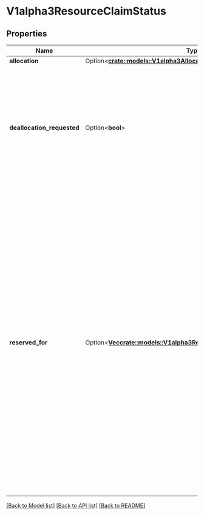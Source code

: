# V1alpha3ResourceClaimStatus

## Properties

Name | Type | Description | Notes
------------ | ------------- | ------------- | -------------
**allocation** | Option<[**crate::models::V1alpha3AllocationResult**](v1alpha3.AllocationResult.md)> |  | [optional]
**deallocation_requested** | Option<**bool**> | Indicates that a claim is to be deallocated. While this is set, no new consumers may be added to ReservedFor.  This is only used if the claim needs to be deallocated by a DRA driver. That driver then must deallocate this claim and reset the field together with clearing the Allocation field.  This is an alpha field and requires enabling the DRAControlPlaneController feature gate. | [optional]
**reserved_for** | Option<[**Vec<crate::models::V1alpha3ResourceClaimConsumerReference>**](v1alpha3.ResourceClaimConsumerReference.md)> | ReservedFor indicates which entities are currently allowed to use the claim. A Pod which references a ResourceClaim which is not reserved for that Pod will not be started. A claim that is in use or might be in use because it has been reserved must not get deallocated.  In a cluster with multiple scheduler instances, two pods might get scheduled concurrently by different schedulers. When they reference the same ResourceClaim which already has reached its maximum number of consumers, only one pod can be scheduled.  Both schedulers try to add their pod to the claim.status.reservedFor field, but only the update that reaches the API server first gets stored. The other one fails with an error and the scheduler which issued it knows that it must put the pod back into the queue, waiting for the ResourceClaim to become usable again.  There can be at most 32 such reservations. This may get increased in the future, but not reduced. | [optional]

[[Back to Model list]](../README.md#documentation-for-models) [[Back to API list]](../README.md#documentation-for-api-endpoints) [[Back to README]](../README.md)


